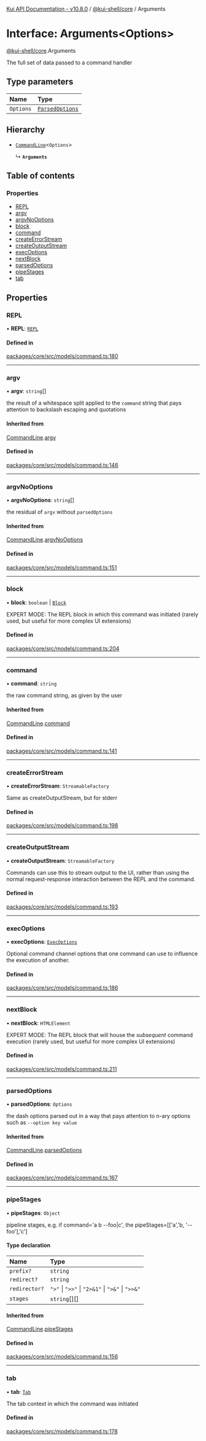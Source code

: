 [Kui API Documentation - v10.8.0](../README.md) / [@kui-shell/core](../modules/kui_shell_core.md) / Arguments

# Interface: Arguments<Options\>

[@kui-shell/core](../modules/kui_shell_core.md).Arguments

The full set of data passed to a command handler

## Type parameters

| Name      | Type                                               |
| :-------- | :------------------------------------------------- |
| `Options` | [`ParsedOptions`](kui_shell_core.ParsedOptions.md) |

## Hierarchy

- [`CommandLine`](kui_shell_core.CommandLine.md)<`Options`\>

  ↳ **`Arguments`**

## Table of contents

### Properties

- [REPL](kui_shell_core.Arguments.md#repl)
- [argv](kui_shell_core.Arguments.md#argv)
- [argvNoOptions](kui_shell_core.Arguments.md#argvnooptions)
- [block](kui_shell_core.Arguments.md#block)
- [command](kui_shell_core.Arguments.md#command)
- [createErrorStream](kui_shell_core.Arguments.md#createerrorstream)
- [createOutputStream](kui_shell_core.Arguments.md#createoutputstream)
- [execOptions](kui_shell_core.Arguments.md#execoptions)
- [nextBlock](kui_shell_core.Arguments.md#nextblock)
- [parsedOptions](kui_shell_core.Arguments.md#parsedoptions)
- [pipeStages](kui_shell_core.Arguments.md#pipestages)
- [tab](kui_shell_core.Arguments.md#tab)

## Properties

### REPL

• **REPL**: [`REPL`](kui_shell_core.REPL.md)

#### Defined in

[packages/core/src/models/command.ts:180](https://github.com/mra-ruiz/kui/blob/a3b5e3edf/packages/core/src/models/command.ts#L180)

---

### argv

• **argv**: `string`[]

the result of a whitespace split applied to the `command` string
that pays attention to backslash escaping and quotations

#### Inherited from

[CommandLine](kui_shell_core.CommandLine.md).[argv](kui_shell_core.CommandLine.md#argv)

#### Defined in

[packages/core/src/models/command.ts:146](https://github.com/mra-ruiz/kui/blob/a3b5e3edf/packages/core/src/models/command.ts#L146)

---

### argvNoOptions

• **argvNoOptions**: `string`[]

the residual of `argv` without `parsedOptions`

#### Inherited from

[CommandLine](kui_shell_core.CommandLine.md).[argvNoOptions](kui_shell_core.CommandLine.md#argvnooptions)

#### Defined in

[packages/core/src/models/command.ts:151](https://github.com/mra-ruiz/kui/blob/a3b5e3edf/packages/core/src/models/command.ts#L151)

---

### block

• **block**: `boolean` \| [`Block`](kui_shell_core.Block.md)

EXPERT MODE: The REPL block in which this command was initiated
(rarely used, but useful for more complex UI extensions)

#### Defined in

[packages/core/src/models/command.ts:204](https://github.com/mra-ruiz/kui/blob/a3b5e3edf/packages/core/src/models/command.ts#L204)

---

### command

• **command**: `string`

the raw command string, as given by the user

#### Inherited from

[CommandLine](kui_shell_core.CommandLine.md).[command](kui_shell_core.CommandLine.md#command)

#### Defined in

[packages/core/src/models/command.ts:141](https://github.com/mra-ruiz/kui/blob/a3b5e3edf/packages/core/src/models/command.ts#L141)

---

### createErrorStream

• **createErrorStream**: `StreamableFactory`

Same as createOutputStream, but for stderr

#### Defined in

[packages/core/src/models/command.ts:198](https://github.com/mra-ruiz/kui/blob/a3b5e3edf/packages/core/src/models/command.ts#L198)

---

### createOutputStream

• **createOutputStream**: `StreamableFactory`

Commands can use this to stream output to the UI, rather than
using the normal request-response interaction between the REPL
and the command.

#### Defined in

[packages/core/src/models/command.ts:193](https://github.com/mra-ruiz/kui/blob/a3b5e3edf/packages/core/src/models/command.ts#L193)

---

### execOptions

• **execOptions**: [`ExecOptions`](kui_shell_core.ExecOptions.md)

Optional command channel options that one command can use to
influence the execution of another.

#### Defined in

[packages/core/src/models/command.ts:186](https://github.com/mra-ruiz/kui/blob/a3b5e3edf/packages/core/src/models/command.ts#L186)

---

### nextBlock

• **nextBlock**: `HTMLElement`

EXPERT MODE: The REPL block that will house the _subsequent_
command execution (rarely used, but useful for more complex UI
extensions)

#### Defined in

[packages/core/src/models/command.ts:211](https://github.com/mra-ruiz/kui/blob/a3b5e3edf/packages/core/src/models/command.ts#L211)

---

### parsedOptions

• **parsedOptions**: `Options`

the dash options parsed out in a way that pays attention to n-ary
options such as `--option key value`

#### Inherited from

[CommandLine](kui_shell_core.CommandLine.md).[parsedOptions](kui_shell_core.CommandLine.md#parsedoptions)

#### Defined in

[packages/core/src/models/command.ts:167](https://github.com/mra-ruiz/kui/blob/a3b5e3edf/packages/core/src/models/command.ts#L167)

---

### pipeStages

• **pipeStages**: `Object`

pipeline stages, e.g. if command='a b --foo|c', the pipeStages=[['a','b, '--foo'],'c']

#### Type declaration

| Name          | Type                                             |
| :------------ | :----------------------------------------------- |
| `prefix?`     | `string`                                         |
| `redirect?`   | `string`                                         |
| `redirector?` | `">"` \| `">>"` \| `"2>&1"` \| `">&"` \| `">>&"` |
| `stages`      | `string`[][]                                     |

#### Inherited from

[CommandLine](kui_shell_core.CommandLine.md).[pipeStages](kui_shell_core.CommandLine.md#pipestages)

#### Defined in

[packages/core/src/models/command.ts:156](https://github.com/mra-ruiz/kui/blob/a3b5e3edf/packages/core/src/models/command.ts#L156)

---

### tab

• **tab**: [`Tab`](kui_shell_core.Tab.md)

The tab context in which the command was initiated

#### Defined in

[packages/core/src/models/command.ts:178](https://github.com/mra-ruiz/kui/blob/a3b5e3edf/packages/core/src/models/command.ts#L178)
